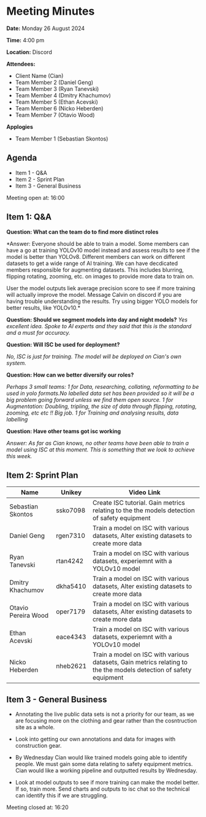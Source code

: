 # Meeting Minutes

**Date:** Monday 26 August 2024

**Time:** 4:00 pm

**Location:** Discord

**Attendees:**

* Client Name (Cian)
* Team Member 2 (Daniel Geng)
* Team Member 3 (Ryan Tanevski)
* Team Member 4 (Dmitry Khachumov)
* Team Member 5 (Ethan Acevski)
* Team Member 6 (Nicko Heberden)
* Team Member 7 (Otavio Wood)

**Applogies**
* Team Member 1 (Sebastian Skontos)


## Agenda

* Item 1 - Q&A
* Item 2 - Sprint Plan
* Item 3 - General Business

Meeting open at: 16:00




## Item 1: Q&A

**Question: What can the team do to find more distinct roles**

*Answer: Everyone should be able to train a model. Some members can have a go at training YOLOv10 model instead and assess results to see if the model is better than YOLOv8. Different members can work on different datasets to get a wide range of AI training. We can have decdicated members responsible for augmenting datasets. This includes blurring, flipping rotating, zooming, etc. on images to provide more data to train on. 

User the model outputs liek average precision score to see if more training will actually improve the model. Message Calvin on discord if you are having trouble understanding the results. Try using bigger YOLO models for better results, like YOLOv10.*

**Question: Should we segment models into day and night models?**
*Yes excellent idea. Spoke to AI experts and they said that this is the standard and a must for accuracy.*

**Question: Will ISC be used for deployment?**

*No, ISC is just for training. The model will be deployed on Cian's own system.*

**Question: How can we better diversify our roles?**

*Perhaps 3 small teams:
1 for Data, researching, collating, reformatting to be used in yolo formats.No labelled data set has been provided so it will be a big problem going forward unless we find them open source. 1 for Augmentation: Doubling, tripling, the size of data through flipping, rotating, zooming, etc etc !! Big job. 1 for Training and analysing results, data labelling*

**Question: Have other teams got isc working**

*Answer: As far as Cian knows, no other teams have been able to train a model using ISC at this moment. This is something that we look to achieve this week.*


## Item 2: Sprint Plan

| Name | Unikey | Video Link |
|--|--|--|
| Sebastian Skontos | ssko7098 | Create ISC tutorial. Gain metrics relating to the the models detection of safety equipment |
| Daniel Geng | rgen7310 | Train a model on ISC with various datasets, Alter existing datasets to create more data |
| Ryan Tanevski | rtan4242 | Train a model on ISC with various datasets, experiemnt with a YOLOv10 model |
| Dmitry Khachumov | dkha5410 | Train a model on ISC with various datasets, Alter existing datasets to create more data |
| Otavio Pereira Wood | oper7179 | Train a model on ISC with various datasets, Alter existing datasets to create more data |
| Ethan Acevski | eace4343 | Train a model on ISC with various datasets, experiemnt with a YOLOv10 model |
| Nicko Heberden | nheb2621 | Train a model on ISC with various datasets, Gain metrics relating to the the models detection of safety equipment |

## Item 3 - General Business

* Annotating the live public data sets is not a priority for our team, as we are focusing more on the clothing and gear rather than the cosntruction site as a whole.

* Look into getting our own annotations and data for images with construction gear.

* By Wednesday Cian would like trained models going able to identify people. We must gain some data relating to safety equipment metrics. Cian would like a working pipeline and outputted results by Wednesday.

* Look at model outputs to see if more training can make the model better. If so, train more. Send charts and outputs to isc chat so the technical can identify this if we are struggling. 

Meeting closed at:  16:20
